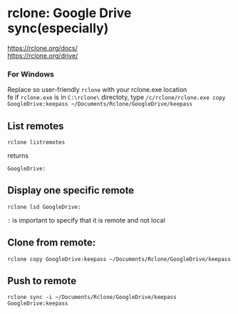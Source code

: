 # rclone: Google Drive sync(especially)
https://rclone.org/docs/  
https://rclone.org/drive/  

### For Windows
Replace so user-friendly `rclone` with your rclone.exe location   
fe if `rclone.exe` is in `C:\rclone\` directoty, type `/c/rclone/rclone.exe copy GoogleDrive:keepass ~/Documents/Rclone/GoogleDrive/keepass`  

## List remotes
```console
rclone listremotes
```
returns
```console
GoogleDrive:
```

## Display one specific remote
```console
rclone lsd GoogleDrive:
```

`:` is important to specify that it is remote and not local

## Clone from remote:
```console 
rclone copy GoogleDrive:keepass ~/Documents/Rclone/GoogleDrive/keepass
```

## Push to remote
```console
rclone sync -i ~/Documents/Rclone/GoogleDrive/keepass GoogleDrive:keepass
```

